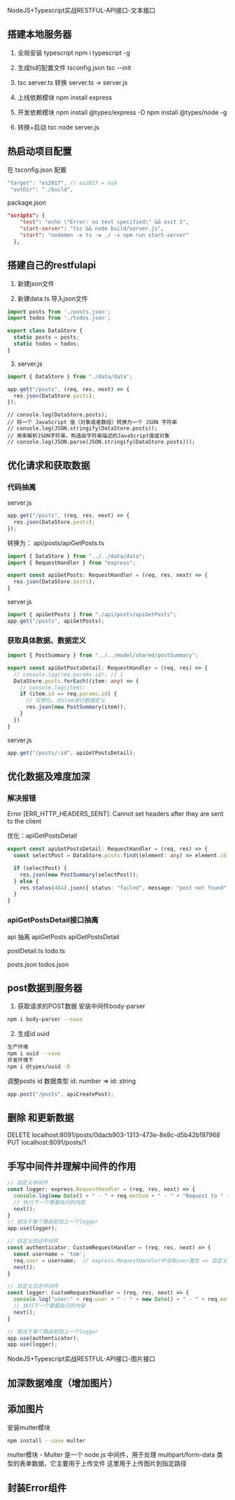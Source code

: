 NodeJS+Typescript实战RESTFUL-API接口-文本接口

## 搭建本地服务器
1. 全局安装 typescript
npm i typescript -g

2. 生成ts的配置文件 tsconfig.json
tsc --init

3. tsc server.ts 转换
server.ts -> server.js

4. 上线依赖模块 
npm install express

5. 开发依赖模块
npm install @types/express -D
npm install @types/node -g

6. 转换+启动
tsc
node server.js


## 热启动项目配置
在 tsconfig.json 配置
```typescript
"target": "es2017", // es2017 = es6
 "outDir": "./build",
```
package.json
```json
"scripts": {
    "test": "echo \"Error: no test specified\" && exit 1",
    "start-server": "tsc && node build/server.js",
    "start": "nodemon -e ts -w ./ -x npm run start-server"
  },
```


## 搭建自己的restfulapi

1. 新建json文件

2. 新建data.ts 导入json文件
```ts
import posts from './posts.json';
import todos from './todos.json';

export class DataStore {
  static posts = posts;
  static todos = todos;
}
```

3. server.js
```ts
import { DataStore } from "./data/data";

app.get("/posts", (req, res, next) => {
  res.json(DataStore.posts);
});
```

```
// console.log(DataStore.posts);
// 将一个 JavaScript 值（对象或者数组）转换为一个 JSON 字符串
// console.log(JSON.stringify(DataStore.posts));
// 用来解析JSON字符串，构造由字符串描述的JavaScript值或对象
// console.log(JSON.parse(JSON.stringify(DataStore.posts)));
```

## 优化请求和获取数据
### 代码抽离
server.js
```ts
app.get("/posts", (req, res, next) => {
  res.json(DataStore.posts);
});
```

转换为：
api/posts/apiGetPosts.ts
```ts
import { DataStore } from "../../data/data";
import { RequestHandler } from "express";

export const apiGetPosts: RequestHandler = (req, res, next) => {
  res.json(DataStore.posts);
}
```
server.js
```ts
import { apiGetPosts } from "./api/posts/apiGetPosts";
app.get("/posts", apiGetPosts);
```

### 获取具体数据、数据定义
```ts
import { PostSummary } from "../../model/shared/postSummary";

export const apiGetPostsDetail: RequestHandler = (req, res) => {
  // console.log(req.params.id); // 1
  DataStore.posts.forEach((item: any) => {
    // console.log(item);
    if (item.id == req.params.id) {
      // 实例化、对item进行数据定义
      res.json(new PostSummary(item));
    }
  })
}
```

server.js
```ts
app.get("/posts/:id", apiGetPostsDetail);
```


## 优化数据及难度加深
### 解决报错
Error [ERR_HTTP_HEADERS_SENT]: Cannot set headers after they are sent to the client

优化：apiGetPostsDetail
```ts
export const apiGetPostsDetail: RequestHandler = (req, res) => {
  const selectPost = DataStore.posts.find((element: any) => element.id == req.params.id);

  if (selectPost) {
    res.json(new PostSummary(selectPost));
  } else {
    res.status(404).json({ status: "failed", message: "post not found" });
  }
}
```

### apiGetPostsDetail接口抽离
api 抽离
apiGetPosts
apiGetPostsDetail

postDetail.ts
todo.ts

posts.json
todos.json



## post数据到服务器
1. 获取请求的POST数据 安装中间件body-parser
```bash
npm i body-parser --save
```
2. 生成id uuid
```bash
生产环境
npm i uuid --save
开发环境下
npm i @types/uuid -D
```

调整posts id 数据类型 id: number => id: string

```ts
app.post("/posts", apiCreatePost);
```

## 删除 和更新数据
DELETE localhost:8091/posts/0dacb903-1313-473e-8e8c-d5b42b197968
PUT    localhost:8091/posts/1

## 手写中间件并理解中间件的作用
```ts
// 自定义中间件
const logger: express.RequestHandler = (req, res, next) => {
  console.log(new Date() + " - " + req.method + " - " + "Request to " + req.path);
  // 执行下一个需要执行的内容
  next();
}
// 相当于每个路由前加上一个logger
app.use(logger);
```

```ts
// 自定义验证中间件
const authenticator: CustomRequestHandler = (req, res, next) => {
  const username = 'tom';
  req.user = username;  // express.RequestHandler中没有user属性 => 自定义 CustomRequestHandler
  next();
}

// 自定义日志中间件
const logger: CustomRequestHandler = (req, res, next) => {
  console.log("user:" + req.user + " - " + new Date() + " - " + req.method + " - " + "Request to " + req.path);
  // 执行下一个需要执行的内容
  next();
}

// 相当于每个路由前加上一个logger
app.use(authenticator);
app.use(logger);
```



NodeJS+Typescript实战RESTFUL-API接口-图片接口

## 加深数据难度（增加图片）

## 添加图片
安装multer模块
```bash
npm install --save multer
```
multer模块 - Multer 是一个 node.js 中间件，用于处理 multipart/form-data 类型的表单数据，它主要用于上传文件
这里用于上传图片到指定路径

## 封装Error组件





